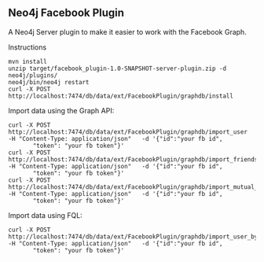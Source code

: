 Neo4j Facebook Plugin
---------------------

A Neo4j Server plugin to make it easier to work with the Facebook Graph.


Instructions


    mvn install
    unzip target/facebook_plugin-1.0-SNAPSHOT-server-plugin.zip -d neo4j/plugins/
    neo4j/bin/neo4j restart
    curl -X POST http://localhost:7474/db/data/ext/FacebookPlugin/graphdb/install

Import data using the Graph API:

    curl -X POST http://localhost:7474/db/data/ext/FacebookPlugin/graphdb/import_user   -H "Content-Type: application/json"   -d '{"id":"your fb id",
           "token": "your fb token"}'
    curl -X POST http://localhost:7474/db/data/ext/FacebookPlugin/graphdb/import_friends   -H "Content-Type: application/json"   -d '{"id":"your fb id",
           "token": "your fb token"}'
    curl -X POST http://localhost:7474/db/data/ext/FacebookPlugin/graphdb/import_mutual_friends   -H "Content-Type: application/json"   -d '{"id":"your fb id",
           "token": "your fb token"}'

Import data using FQL:

    curl -X POST http://localhost:7474/db/data/ext/FacebookPlugin/graphdb/import_user_by_fql   -H "Content-Type: application/json"   -d '{"id":"your fb id",
           "token": "your fb token"}'


